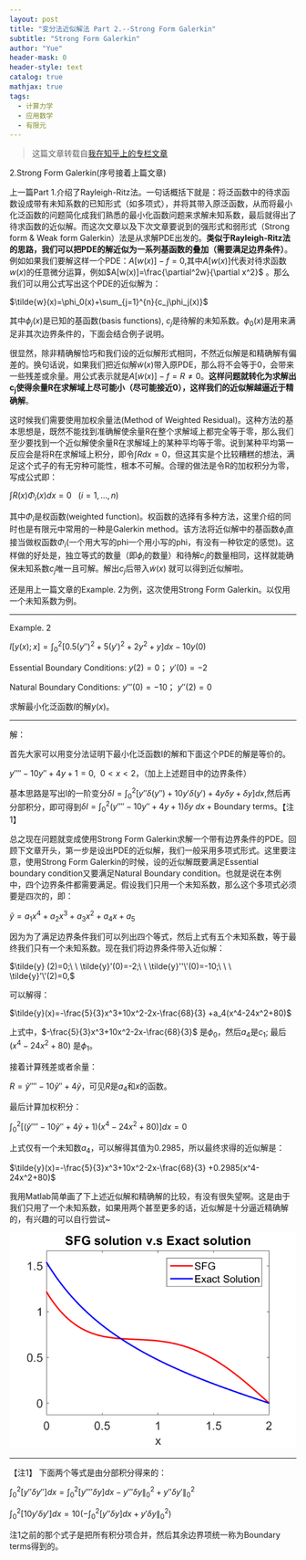 ```yaml
---
layout: post
title: "变分法近似解法 Part 2.--Strong Form Galerkin"
subtitle: "Strong Form Galerkin"
author: "Yue"
header-mask: 0
header-style: text
catalog: true
mathjax: true
tags:
  - 计算力学
  - 应用数学
  - 有限元
---
```


> 这篇文章转载自[我在知乎上的专栏文章](https://zhuanlan.zhihu.com/p/22457731)


2.Strong Form Galerkin(序号接着上篇文章)

上一篇Part 1.介绍了Rayleigh-Ritz法。一句话概括下就是：将泛函数中的待求函数设成带有未知系数的已知形式（如多项式），并将其带入原泛函数，从而将最小化泛函数的问题简化成我们熟悉的最小化函数问题来求解未知系数，最后就得出了待求函数的近似解。而这次文章以及下次文章要说到的强形式和弱形式（Strong form & Weak form Galerkin）法是从求解PDE出发的。**类似于Rayleigh-Ritz法的思路，我们可以把PDE的解近似为一系列基函数的叠加（需要满足边界条件）**。例如如果我们要解这样一个PDE：$A[w(x)]-f=0$,其中$A[w(x)$]代表对待求函数$w(x)$的任意微分运算，例如$A[w(x)]=\frac{\partial^2w}{\partial x^2}$ 。那么我们可以用公式写出这个PDE的近似解为：

$\tilde{w}(x)=\phi_0(x)+\sum_{j=1}^{n}{c_j\phi_j(x)}$

其中$\phi_j (x)$是已知的基函数(basis functions), $c_j$是待解的未知系数。$\phi_0(x)$是用来满足非其次边界条件的，下面会结合例子说明。

很显然，除非精确解恰巧和我们设的近似解形式相同，不然近似解是和精确解有偏差的。换句话说，如果我们把近似解$\tilde{w}(x)$带入原PDE，那么将不会等于0，会带来一些残差或余量。用公式表示就是$A[\tilde{w}(x)]-f=R\ne 0$。**这样问题就转化为求解出$\mathbf{c_j}$使得余量R在求解域上尽可能小（尽可能接近0），这样我们的近似解越逼近于精确解**。

这时候我们需要使用加权余量法(Method of Weighted Residual)。这种方法的基本思想是，既然不能找到准确解使余量R在整个求解域上都完全等于零，那么我们至少要找到一个近似解使余量R在求解域上的某种平均等于零。说到某种平均第一反应会是将R在求解域上积分，即令$\int R dx=0$，但这其实是个比较糟糕的想法，满足这个式子的有无穷种可能性，根本不可解。合理的做法是令R的加权积分为零，写成公式即：

$\int R(x)\Phi_i(x)dx=0\ \ \ (i=1,...,n)$

其中$\Phi_i$是权函数(weighted function)。权函数的选择有多种方法，这里介绍的同时也是有限元中常用的一种是Galerkin method。该方法将近似解中的基函数$\phi_i$直接当做权函数$\Phi_i$(一个用大写的phi一个用小写的phi，有没有一种钦定的感觉)。这样做的好处是，独立等式的数量（即$\phi_i$的数量）和待解$c_j$的数量相同，这样就能确保未知系数$c_j$唯一且可解。解出$c_j$后带入$\tilde{w}(x)$ 就可以得到近似解啦。

还是用上一篇文章的Example. 2为例，这次使用Strong Form Galerkin。以仅用一个未知系数为例。


---------------------------------------------------------------------------------------------------------------------------

Example. 2

$I[y(x);x]=\int_{0}^{2}[0.5(y'')^2+5(y')^2+2y^2+y]dx-10y(0)$

Essential Boundary Conditions: $y(2)=0$； $y'(0)=-2$

Natural Boundary Conditions: $y'''(0)=-10$； $y''(2)=0$

求解最小化泛函数$I$的解$y(x)$。

---------------------------------------------------------------------------------------------------------------------------

解：

首先大家可以用变分法证明下最小化泛函数I的解和下面这个PDE的解是等价的。

$y''''-10y''+4y+1=0, \ \ 0<x<2$，（加上上述题目中的边界条件）

基本思路是写出I的一阶变分$\delta I=\int^2_0 [y''\delta (y'')+10y'\delta(y')+4y\delta y+\delta y] dx$,然后再分部积分，即可得到$\delta I=\int^2_0 (y''''-10y''+4y+1)\delta y\  dx+\text{Boundary terms}$。【注1】

总之现在问题就变成使用Strong Form Galerkin求解一个带有边界条件的PDE。回顾下文章开头，第一步是设出PDE的近似解，我们一般采用多项式形式。这里要注意，使用Strong Form Galerkin的时候，设的近似解既要满足Essential boundary condition又要满足Natural Boundary condition。也就是说在本例中，四个边界条件都需要满足。假设我们只用一个未知系数，那么这个多项式必须要是四次的，即：

$\tilde{y}=a_1x^4+a_2x^3+a_3x^2+a_4x+a_5$

因为为了满足边界条件我们可以列出四个等式，然后上式有五个未知系数，等于最终我们只有一个未知系数。现在我们将边界条件带入近似解：

$\tilde{y} (2)=0;\ \ \tilde{y}'(0)=-2;\ \ \tilde{y}''\'(0)=-10;\ \ \ \tilde{y}'\'(2)=0,$

可以解得：

$\tilde{y}(x)=-\frac{5}{3}x^3+10x^2-2x-\frac{68}{3} +a_4(x^4-24x^2+80)$

上式中，$-\frac{5}{3}x^3+10x^2-2x-\frac{68}{3}$ 是$\phi_0$，然后$a_4$是$c_1$; 最后$(x^4-24x^2+80)$ 是$\phi_1$。

接着计算残差或者余量：

$R=\tilde{y}''''-10\tilde{y}''+4\tilde{y}$，可见$R$是$a_4$和$x$的函数。

最后计算加权积分：

$\int^2_0[(\tilde{y}''''-10\tilde{y}''+4\tilde{y}+1)(x^4-24x^2+80)]dx=0$

上式仅有一个未知数$a_4$，可以解得其值为0.2985，所以最终求得的近似解是：

$\tilde{y}(x)=-\frac{5}{3}x^3+10x^2-2x-\frac{68}{3} +0.2985(x^4-24x^2+80)$

我用Matlab简单画了下上述近似解和精确解的比较，有没有很失望啊。这是由于我们只用了一个未知系数，如果用两个甚至更多的话，近似解是十分逼近精确解的，有兴趣的可以自行尝试~

![img](/img/in-post/FEM/Strong_Form_img1.png)

---------------------------------------------------------------------------------------------------------------------------

【注1】
下面两个等式是由分部积分得来的：

$\int^2_0 [y''\delta y''] dx=\int^2_0[y''''\delta y] dx-y'''\delta y\|_0^2+y''\delta y'\|_0^2$

$\int_0^2 [10y'\delta y'] dx=10(-\int^2_0[y''\delta y] dx+y'\delta y\|^2_0)$

注1之前的那个式子是把所有积分项合并，然后其余边界项统一称为Boundary terms得到的。
